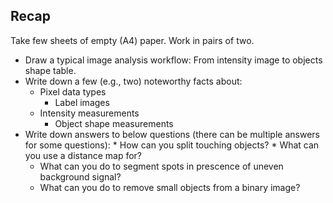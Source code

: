 ## Recap

Take few sheets of empty (A4) paper.
Work in pairs of two. 

* Draw a typical image analysis workflow: From intensity image to objects shape table.
* Write down a few (e.g., two) noteworthy facts about:
	* Pixel data types
        * Label images
	* Intensity measurements
        * Object shape measurements
* Write down answers to below questions (there can be multiple answers for some questions):
        * How can you split touching objects?
        * What can you use a distance map for?
	* What can you do to segment spots in prescence of uneven background signal?
	* What can you do to remove small objects from a binary image?
